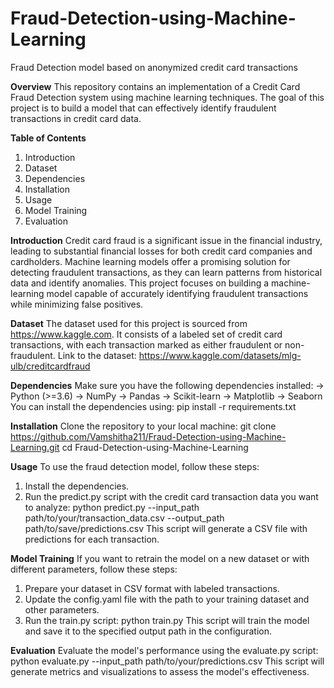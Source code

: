 # Fraud-Detection-using-Machine-Learning
Fraud Detection model based on anonymized credit card transactions

**Overview**
This repository contains an implementation of a Credit Card Fraud Detection system using machine learning techniques. The goal of this project is to build a model that can effectively identify fraudulent transactions in credit card data.

**Table of Contents** 
1. Introduction
2. Dataset
3. Dependencies
4. Installation
5. Usage
6. Model Training
7. Evaluation
   
**Introduction**
Credit card fraud is a significant issue in the financial industry, leading to substantial financial losses for both credit card companies and cardholders. Machine learning models offer a promising solution for detecting fraudulent transactions, as they can learn patterns from historical data and identify anomalies.
This project focuses on building a machine-learning model capable of accurately identifying fraudulent transactions while minimizing false positives.

**Dataset**
The dataset used for this project is sourced from https://www.kaggle.com.
It consists of a labeled set of credit card transactions, with each transaction marked as either fraudulent or non-fraudulent. Link to the dataset: https://www.kaggle.com/datasets/mlg-ulb/creditcardfraud

**Dependencies**
Make sure you have the following dependencies installed:
-> Python (>=3.6)
-> NumPy
-> Pandas
-> Scikit-learn
-> Matplotlib
-> Seaborn
You can install the dependencies using: 
    pip install -r requirements.txt
    
**Installation**
Clone the repository to your local machine:
    git clone https://github.com/Vamshitha211/Fraud-Detection-using-Machine-Learning.git cd Fraud-Detection-using-Machine-Learning
    
**Usage**
To use the fraud detection model, follow these steps:
1. Install the dependencies.
2. Run the predict.py script with the credit card transaction data you want to analyze:
      python predict.py --input_path path/to/your/transaction_data.csv --output_path path/to/save/predictions.csv
This script will generate a CSV file with predictions for each transaction.

**Model Training**
If you want to retrain the model on a new dataset or with different parameters, follow these steps:
1. Prepare your dataset in CSV format with labeled transactions.
2. Update the config.yaml file with the path to your training dataset and other parameters.
3. Run the train.py script:
      python train.py
This script will train the model and save it to the specified output path in the configuration.

**Evaluation**
Evaluate the model's performance using the evaluate.py script:
     python evaluate.py --input_path path/to/your/predictions.csv
This script will generate metrics and visualizations to assess the model's effectiveness.
